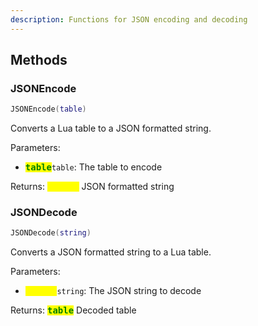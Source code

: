 ```yaml
---
description: Functions for JSON encoding and decoding
---
```


## Methods

### JSONEncode
```lua
JSONEncode(table)
```
Converts a Lua table to a JSON formatted string.

Parameters:
* <kbd><mark style="color:green;">**table**</mark></kbd>`table`: The table to encode

Returns: <kbd><mark style="color:yellow;">**string**</mark></kbd> JSON formatted string

### JSONDecode
```lua
JSONDecode(string)
```
Converts a JSON formatted string to a Lua table.

Parameters:
* <kbd><mark style="color:yellow;">**string**</mark></kbd>`string`: The JSON string to decode

Returns: <kbd><mark style="color:green;">**table**</mark></kbd> Decoded table